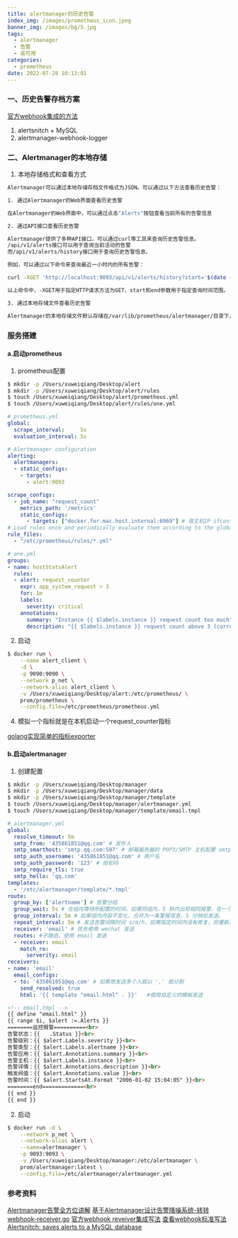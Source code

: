 ```yaml
---
title: alertmanager的历史告警
index_img: /images/prometheus_icon.jpeg
banner_img: /images/bg/5.jpg
tags:
  - alertmanager
  - 告警
  - 高可用
categories:
  - prometheus
date: 2022-07-28 10:13:01
---
```



### 一、历史告警存档方案 

[官方webhook集成的方法](https://prometheus.io/docs/operating/integrations/#alertmanager-webhook-receiver)

1. alertsnitch + MySQL
2. alertmanager-webhook-logger

### 二、Alertmanager的本地存储

1. 本地存储格式和查看方式

``` bash
Alertmanager可以通过本地存储存档文件格式为JSON。可以通过以下方法查看历史告警：

1. 通过Alertmanager的Web界面查看历史告警

在Alertmanager的Web界面中，可以通过点击"Alerts"按钮查看当前所有的告警信息

2. 通过API接口查看历史告警

Alertmanager提供了多种API接口，可以通过curl等工具来查询历史告警信息。
/api/v1/alerts接口可以用于查询当前活动的告警
而/api/v1/alerts/history接口用于查询历史告警信息。

例如，可以通过以下命令来查询最近一小时内的所有告警：

curl -XGET 'http://localhost:9093/api/v1/alerts/history?start='$(date -d '-1 hours' '+%s')'&end='$(date '+%s')

以上命令中，-XGET用于指定HTTP请求方法为GET，start和end参数用于指定查询时间范围。

3. 通过本地存储文件查看历史告警

Alertmanager的本地存储文件默认存储在/var/lib/prometheus/alertmanager/目录下，直接打开文件
```

### 服务搭建

#### a.启动prometheus

1. prometheus配置

``` bash
$ mkdir -p /Users/xuweiqiang/Desktop/alert
$ mkdir -p /Users/xuweiqiang/Desktop/alert/rules
$ touch /Users/xuweiqiang/Desktop/alert/prometheus.yml
$ touch /Users/xuweiqiang/Desktop/alert/rules/one.yml
```
``` yml
# prometheus.yml
global:
  scrape_interval:     5s 
  evaluation_interval: 5s 

# Alertmanager configuration
alerting:
  alertmanagers:
  - static_configs:
    - targets:
      - alert:9093

scrape_configs:
  - job_name: "request_count"
    metrics_path: '/metrics'
    static_configs:
      - targets: ["docker.for.mac.host.internal:6969"] # 宿主机IP ifconfig获取 en0 的IP
# Load rules once and periodically evaluate them according to the global 'evaluation_interval'.
rule_files:
  - "/etc/prometheus/rules/*.yml"
```

``` yml
# one.yml
groups:
- name: hostStatsAlert
  rules:
  - alert: request_counter
    expr: app_system_request > 3
    for: 1m
    labels:
      severity: critical
    annotations:
      summary: "Instance {{ $labels.instance }} request count too much"
      description: "{{ $labels.instance }} request count above 3 (current value: {{ $value }})"
```

2. 启动
``` bash
$ docker run \
    --name alert_client \
    -d \
    -p 9090:9090 \
    --network p_net \
    --network-alias alert_client \
    -v /Users/xuweiqiang/Desktop/alert:/etc/prometheus/ \
    prom/prometheus \
    --config.file=/etc/prometheus/prometheus.yml
```

4. 模拟一个指标就是在本机启动一个request_counter指标

[golang实现简单的指标exporter](https://weiqiangxu.github.io/2023/04/10/prometheus/golang%E5%AE%9E%E7%8E%B0%E7%AE%80%E5%8D%95%E7%9A%84%E6%8C%87%E6%A0%87exporter/)

#### b.启动alertmanager

1. 创建配置

``` bash
$ mkdir -p /Users/xuweiqiang/Desktop/manager
$ mkdir -p /Users/xuweiqiang/Desktop/manager/data
$ mkdir -p /Users/xuweiqiang/Desktop/manager/template
$ touch /Users/xuweiqiang/Desktop/manager/alertmanager.yml
$ touch /Users/xuweiqiang/Desktop/manager/template/email.tmpl
```

``` yml
# alertmanager.yml
global:
  resolve_timeout: 5m
  smtp_from: '435861851@qq.com' # 发件人
  smtp_smarthost: 'smtp.qq.com:587' # 邮箱服务器的 POP3/SMTP 主机配置 smtp.qq.com 端口为 465 或 587
  smtp_auth_username: '435861851@qq.com' # 用户名
  smtp_auth_password: '123' # 授权码 
  smtp_require_tls: true
  smtp_hello: 'qq.com'
templates:
  - '/etc/alertmanager/template/*.tmpl'
route:
  group_by: ['alertname'] # 告警分组
  group_wait: 5s # 在组内等待所配置的时间，如果同组内，5 秒内出现相同报警，在一个组内出现。
  group_interval: 5m # 如果组内内容不变化，合并为一条警报信息，5 分钟后发送。
  repeat_interval: 5m # 发送告警间隔时间 s/m/h，如果指定时间内没有修复，则重新发送告警
  receiver: 'email' # 优先使用 wechat 发送
  routes: #子路由，使用 email 发送
  - receiver: email
    match_re:
      serverity: email
receivers:
- name: 'email'
  email_configs:
  - to: '435861851@qq.com' # 如果想发送多个人就以 ',' 做分割
    send_resolved: true
    html: '{{ template "email.html" . }}'   #使用自定义的模板发送
```

``` html
<!-- email.tmpl -->
{{ define "email.html" }}
{{ range $i, $alert :=.Alerts }}
========监控报警==========<br>
告警状态：{{   .Status }}<br>
告警级别：{{ $alert.Labels.severity }}<br>
告警类型：{{ $alert.Labels.alertname }}<br>
告警应用：{{ $alert.Annotations.summary }}<br>
告警主机：{{ $alert.Labels.instance }}<br>
告警详情：{{ $alert.Annotations.description }}<br>
触发阀值：{{ $alert.Annotations.value }}<br>
告警时间：{{ $alert.StartsAt.Format "2006-01-02 15:04:05" }}<br>
========end=============<br>
{{ end }}
{{ end }}
```

2. 启动

``` bash
$ docker run -d \
    --network p_net \
    --network-alias alert \
    --name=alertmanager \
    -p 9093:9093 \
    -v /Users/xuweiqiang/Desktop/manager:/etc/alertmanager \
    prom/alertmanager:latest \
    --config.file=/etc/alertmanager/alertmanager.yml
```

### 参考资料

[Alertmanager告警全方位讲解](https://blog.csdn.net/agonie201218/article/details/126243110)
[基于Alertmanager设计告警降噪系统-转转](https://zhuanlan.zhihu.com/p/598739724)
[webhook-receiver.go](https://pshizhsysu.gitbook.io/prometheus/ff08-san-ff09-prometheus-gao-jing-chu-li/kuo-zhan-yue-du/shi-jian-ff1a-alertmanager#fu-lu)
[官方webhook reveiver集成写法](https://prometheus.io/docs/operating/integrations/#alertmanager-webhook-receiver)
[查看webhook标准写法](https://github.com/tomtom-international/alertmanager-webhook-logger)
[Alertsnitch: saves alerts to a MySQL database](https://gitlab.com/yakshaving.art/alertsnitch)

